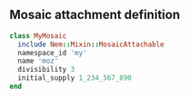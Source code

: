## Mosaic attachment definition

```ruby
class MyMosaic
  include Nem::Mixin::MosaicAttachable
  namespace_id 'my'
  name 'moz'
  divisibility 3
  initial_supply 1_234_567_890
end
```

